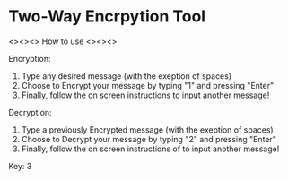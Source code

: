 # Two-Way Encrpytion Tool
<><><> How to use <><><>

Encryption:
1. Type any desired message (with the exeption of spaces)
2. Choose to Encrypt your message by typing  "1" and pressing "Enter"
3. Finally, follow the on screen instructions to input another message!

Decryption:
1. Type a previously Encrypted message (with the exeption of spaces)
2. Choose to Decrypt your message by typing  "2" and pressing "Enter"
3. Finally, follow the on screen instructions of to input another message!

Key: 3
